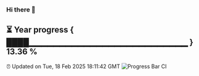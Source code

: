 ### Hi there 👋
⏳ Year progress { ████▁▁▁▁▁▁▁▁▁▁▁▁▁▁▁▁▁▁▁▁▁▁▁▁▁▁ } 13.36 %
---
⏰ Updated on Tue, 18 Feb 2025 18:11:42 GMT
![Progress Bar CI](https://github.com/Moyi321/Moyi321/workflows/Progress%20Bar%20CI/badge.svg)
